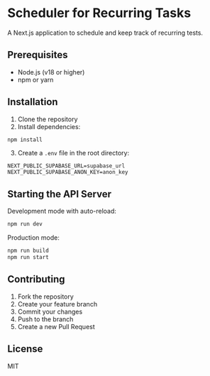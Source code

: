 # Scheduler for Recurring Tasks

A Next.js application to schedule and keep track of recurring tests. 

## Prerequisites

- Node.js (v18 or higher)
- npm or yarn

## Installation

1. Clone the repository
2. Install dependencies:
```bash
npm install
```

3. Create a `.env` file in the root directory:
```
NEXT_PUBLIC_SUPABASE_URL=supabase_url
NEXT_PUBLIC_SUPABASE_ANON_KEY=anon_key
```

## Starting the API Server

Development mode with auto-reload:
```bash
npm run dev
```

Production mode:
```bash
npm run build
npm run start
```

## Contributing

1. Fork the repository
2. Create your feature branch
3. Commit your changes
4. Push to the branch
5. Create a new Pull Request

## License

MIT
